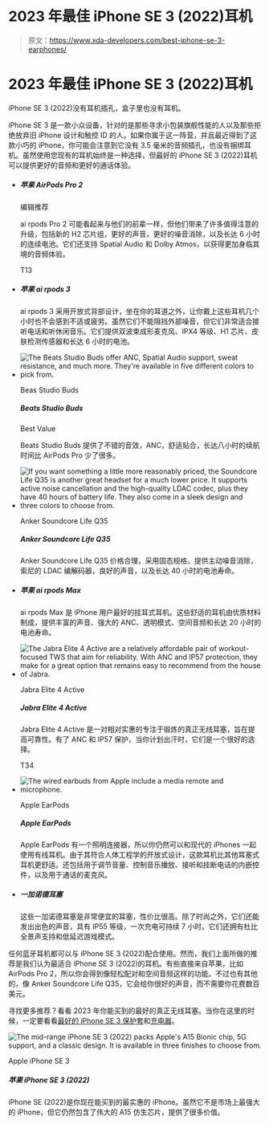 # 2023 年最佳 iPhone SE 3 (2022)耳机

> 原文：<https://www.xda-developers.com/best-iphone-se-3-earphones/>

# 2023 年最佳 iPhone SE 3 (2022)耳机

iPhone SE 3 (2022)没有耳机插孔，盒子里也没有耳机。

iPhone SE 3 是一款小众设备，针对的是那些寻求小包装旗舰性能的人以及那些拒绝放弃旧 iPhone 设计和触控 ID 的人。如果你属于这一阵营，并且最近得到了这款小巧的 iPhone，你可能会注意到它没有 3.5 毫米的音频插孔，也没有捆绑耳机。虽然使用您现有的耳机始终是一种选择，但最好的 iPhone SE 3 (2022)耳机可以提供更好的音频和更好的通话体验。

*   ##### 苹果 AirPods Pro 2

    编辑推荐

    ai rpods Pro 2 可能看起来与他们的前辈一样，但他们带来了许多值得注意的升级，包括新的 H2 芯片组，更好的声音，更好的噪音消除，以及长达 6 小时的连续电池。它们还支持 Spatial Audio 和 Dolby Atmos，以获得更加身临其境的音频体验。

    T13
*   ##### 苹果 ai rpods 3

    ai rpods 3 采用开放式背部设计，坐在你的耳道之外，让你戴上这些耳机几个小时也不会感到不适或疲劳。虽然它们不能阻挡外部噪音，但它们非常适合接听电话和听休闲音乐。它们提供双波束成形麦克风、IPX4 等级、H1 芯片、皮肤检测传感器和长达 6 小时的电池。

*   <picture>![The Beats Studio Buds offer ANC, Spatial Audio support, sweat resistance, and much more. They're available in five different colors to pick from.](img/5b598ab66b1b9217ecc85f0bc3919c5d.png)</picture>

    Beas Studio Buds

    ##### Beats Studio Buds

    Best Value

    Beats Studio Buds 提供了不错的音效，ANC，舒适贴合，长达八小时的续航时间比 AirPods Pro 少了很多。

*   <picture>![If you want something a little more reasonably priced, the Soundcore Life Q35 is another great headset for a much lower price. It supports active noise cancellation and the high-quality LDAC codec, plus they have 40 hours of battery life. They also come in a sleek design and three colors to choose from.](img/03e56864542213dc8851738e803b9312.png)</picture>

    Anker Soundcore Life Q35

    ##### Anker Soundcore Life Q35

    Anker Soundcore Life Q35 价格合理，采用固态规格，提供主动噪音消除，索尼的 LDAC 编解码器，良好的声音，以及长达 40 小时的电池寿命。

*   ##### 苹果 ai rpods Max

    ai rpods Max 是 iPhone 用户最好的挂耳式耳机。这些舒适的耳机由优质材料制成，提供丰富的声音、强大的 ANC、透明模式、空间音频和长达 20 小时的电池寿命。

*   <picture>![The Jabra Elite 4 Active are a relatively affordable pair of workout-focused TWS that aim for reliability. With ANC and IP57 protection, they make for a great option that remains easy to recommend from the house of Jabra.](img/f74d4e3ebcfc5bd099d37cd2655fc186.png)</picture>

    Jabra Elite 4 Active

    ##### Jabra Elite 4 Active

    Jabra Elite 4 Active 是一对相对实惠的专注于锻炼的真正无线耳塞，旨在提高可靠性。有了 ANC 和 IP57 保护，当你计划出汗时，它们是一个很好的选择。

    T34
*   <picture>![The wired earbuds from Apple include a media remote and microphone.](img/9c3249bb93010d7ef598df3b655f90f8.png)</picture>

    Apple EarPods

    ##### Apple EarPods

    Apple EarPods 有一个照明连接器，所以你仍然可以和现代的 iPhones 一起使用有线耳机。由于其符合人体工程学的开放式设计，这款耳机比其他耳塞式耳机更舒适。还包括用于调节音量、控制音乐播放、接听和挂断电话的内嵌控件，以及用于通话的麦克风。

*   ##### 一加诺德耳塞

    这些一加诺德耳塞是非常便宜的耳塞，性价比很高。除了时尚之外，它们还能发出出色的声音，具有 IP55 等级，一次充电可持续 7 小时。它们还拥有杜比全景声支持和低延迟游戏模式。

任何蓝牙耳机都可以与 iPhone SE 3 (2022)配合使用。然而，我们上面所做的推荐是我们认为最适合 iPhone SE 3 (2022)的耳机。有些直接来自苹果，比如 AirPods Pro 2，所以你会得到像轻松配对和空间音频这样的功能。不过也有其他的，像 Anker Soundcore Life Q35，它会给你很好的声音，而不需要你花费数百美元。

寻找更多推荐？看看 2023 年你能买到的最好的真正无线耳塞。当你在这里的时候，一定要看看[最好的 iPhone SE 3 保护套](https://www.xda-developers.com/best-apple-iphone-se-3-cases/)和[充电器](https://www.xda-developers.com/best-apple-iphone-se-3-chargers/)。

 <picture>![The mid-range iPhone SE 3 (2022) packs Apple's A15 Bionic chip, 5G support, and a classic design. It is available in three finishes to choose from.](img/b322ddc3464f1c39168cee41e0ba7c17.png)</picture> 

Apple iPhone SE 3

##### 苹果 iPhone SE 3 (2022)

iPhone SE (2022)是你现在能买到的最实惠的 iPhone。虽然它不是市场上最强大的 iPhone，但它仍然包含了伟大的 A15 仿生芯片，提供了很多价值。